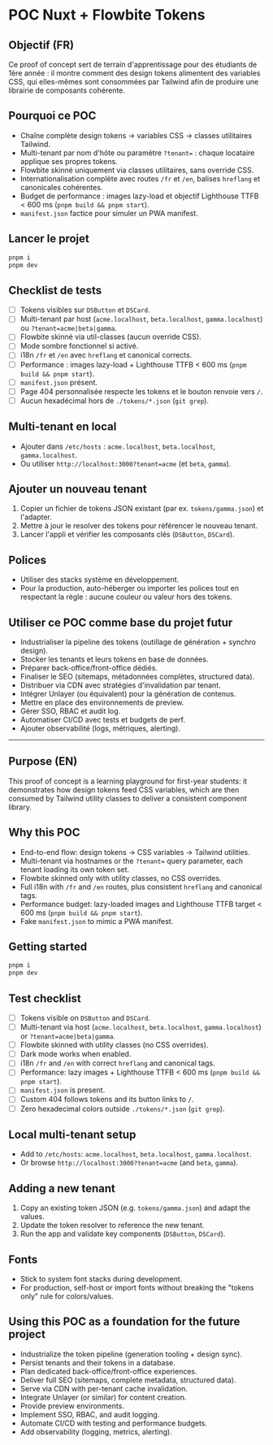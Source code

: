 # POC Nuxt + Flowbite Tokens

## Objectif (FR)
Ce proof of concept sert de terrain d'apprentissage pour des étudiants de 1ère année : il montre comment des design tokens alimentent des variables CSS, qui elles-mêmes sont consommées par Tailwind afin de produire une librairie de composants cohérente.

## Pourquoi ce POC
- Chaîne complète design tokens → variables CSS → classes utilitaires Tailwind.
- Multi-tenant par nom d'hôte ou paramètre `?tenant=` : chaque locataire applique ses propres tokens.
- Flowbite skinné uniquement via classes utilitaires, sans override CSS.
- Internationalisation complète avec routes `/fr` et `/en`, balises `hreflang` et canonicales cohérentes.
- Budget de performance : images lazy-load et objectif Lighthouse TTFB < 600 ms (`pnpm build && pnpm start`).
- `manifest.json` factice pour simuler un PWA manifest.

## Lancer le projet
```bash
pnpm i
pnpm dev
```

## Checklist de tests
- [ ] Tokens visibles sur `DSButton` et `DSCard`.
- [ ] Multi-tenant par host (`acme.localhost`, `beta.localhost`, `gamma.localhost`) ou `?tenant=acme|beta|gamma`.
- [ ] Flowbite skinné via util-classes (aucun override CSS).
- [ ] Mode sombre fonctionnel si activé.
- [ ] i18n `/fr` et `/en` avec `hreflang` et canonical corrects.
- [ ] Performance : images lazy-load + Lighthouse TTFB < 600 ms (`pnpm build && pnpm start`).
- [ ] `manifest.json` présent.
- [ ] Page 404 personnalisée respecte les tokens et le bouton renvoie vers `/`.
- [ ] Aucun hexadécimal hors de `./tokens/*.json` (`git grep`).

## Multi-tenant en local
- Ajouter dans `/etc/hosts` : `acme.localhost`, `beta.localhost`, `gamma.localhost`.
- Ou utiliser `http://localhost:3000?tenant=acme` (et `beta`, `gamma`).

## Ajouter un nouveau tenant
1. Copier un fichier de tokens JSON existant (par ex. `tokens/gamma.json`) et l'adapter.
2. Mettre à jour le resolver des tokens pour référencer le nouveau tenant.
3. Lancer l'appli et vérifier les composants clés (`DSButton`, `DSCard`).

## Polices
- Utiliser des stacks système en développement.
- Pour la production, auto-héberger ou importer les polices tout en respectant la règle : aucune couleur ou valeur hors des tokens.

## Utiliser ce POC comme base du projet futur
- Industrialiser la pipeline des tokens (outillage de génération + synchro design).
- Stocker les tenants et leurs tokens en base de données.
- Préparer back-office/front-office dédiés.
- Finaliser le SEO (sitemaps, métadonnées complètes, structured data).
- Distribuer via CDN avec stratégies d'invalidation par tenant.
- Intégrer Unlayer (ou équivalent) pour la génération de contenus.
- Mettre en place des environnements de preview.
- Gérer SSO, RBAC et audit log.
- Automatiser CI/CD avec tests et budgets de perf.
- Ajouter observabilité (logs, métriques, alerting).

---

## Purpose (EN)
This proof of concept is a learning playground for first-year students: it demonstrates how design tokens feed CSS variables, which are then consumed by Tailwind utility classes to deliver a consistent component library.

## Why this POC
- End-to-end flow: design tokens → CSS variables → Tailwind utilities.
- Multi-tenant via hostnames or the `?tenant=` query parameter, each tenant loading its own token set.
- Flowbite skinned only with utility classes, no CSS overrides.
- Full i18n with `/fr` and `/en` routes, plus consistent `hreflang` and canonical tags.
- Performance budget: lazy-loaded images and Lighthouse TTFB target < 600 ms (`pnpm build && pnpm start`).
- Fake `manifest.json` to mimic a PWA manifest.

## Getting started
```bash
pnpm i
pnpm dev
```

## Test checklist
- [ ] Tokens visible on `DSButton` and `DSCard`.
- [ ] Multi-tenant via host (`acme.localhost`, `beta.localhost`, `gamma.localhost`) or `?tenant=acme|beta|gamma`.
- [ ] Flowbite skinned with utility classes (no CSS overrides).
- [ ] Dark mode works when enabled.
- [ ] i18n `/fr` and `/en` with correct `hreflang` and canonical tags.
- [ ] Performance: lazy images + Lighthouse TTFB < 600 ms (`pnpm build && pnpm start`).
- [ ] `manifest.json` is present.
- [ ] Custom 404 follows tokens and its button links to `/`.
- [ ] Zero hexadecimal colors outside `./tokens/*.json` (`git grep`).

## Local multi-tenant setup
- Add to `/etc/hosts`: `acme.localhost`, `beta.localhost`, `gamma.localhost`.
- Or browse `http://localhost:3000?tenant=acme` (and `beta`, `gamma`).

## Adding a new tenant
1. Copy an existing token JSON (e.g. `tokens/gamma.json`) and adapt the values.
2. Update the token resolver to reference the new tenant.
3. Run the app and validate key components (`DSButton`, `DSCard`).

## Fonts
- Stick to system font stacks during development.
- For production, self-host or import fonts without breaking the "tokens only" rule for colors/values.

## Using this POC as a foundation for the future project
- Industrialize the token pipeline (generation tooling + design sync).
- Persist tenants and their tokens in a database.
- Plan dedicated back-office/front-office experiences.
- Deliver full SEO (sitemaps, complete metadata, structured data).
- Serve via CDN with per-tenant cache invalidation.
- Integrate Unlayer (or similar) for content creation.
- Provide preview environments.
- Implement SSO, RBAC, and audit logging.
- Automate CI/CD with testing and performance budgets.
- Add observability (logging, metrics, alerting).
